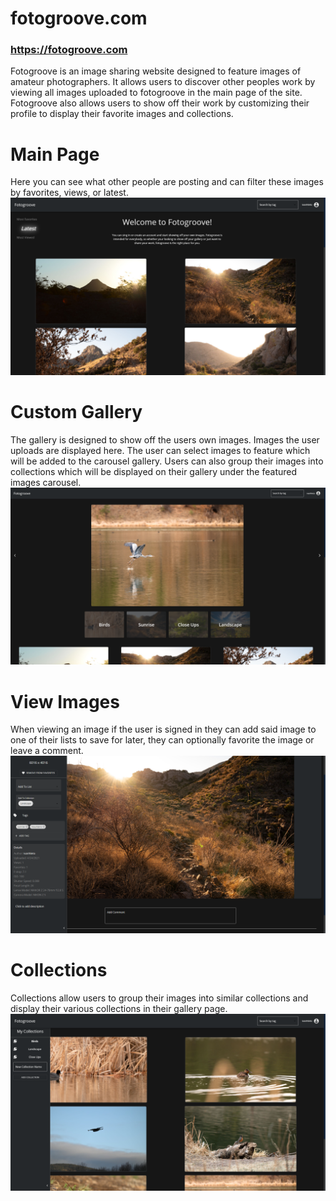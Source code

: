 # fotogroove.com
### https://fotogroove.com

Fotogroove is an image sharing website designed to feature images of amateur photographers. It allows users to discover other peoples work by viewing all images uploaded to fotogroove in the main page of the site. Fotogroove also allows users to show off their work by customizing their profile to display their favorite images and collections.  



# Main Page
Here you can see what other people are posting and can filter these images by favorites, views, or latest.
![Main Page](./src/assets/Fotogroove-main-page.png?raw=true)



# Custom Gallery
The gallery is designed to show off the users own images. Images the user uploads are displayed here. The user can select images to feature which will be added to the carousel gallery. Users can also group their images into collections which will be displayed on their gallery under the featured images carousel. 
![Gallery](./src/assets/Fotogroove-gallery-view.png?raw=true)



# View Images
When viewing an image if the user is signed in they can add said image to one of their lists to save for later, they can optionally favorite the image or leave a comment. 
![Image View](./src/assets/Fotogroove-image-view.png?raw=true)




# Collections
Collections allow users to group their images into similar collections and display their various collections in their gallery page. 
![Collection View](./src/assets/Fotogroove-collection-view.png?raw=true)

